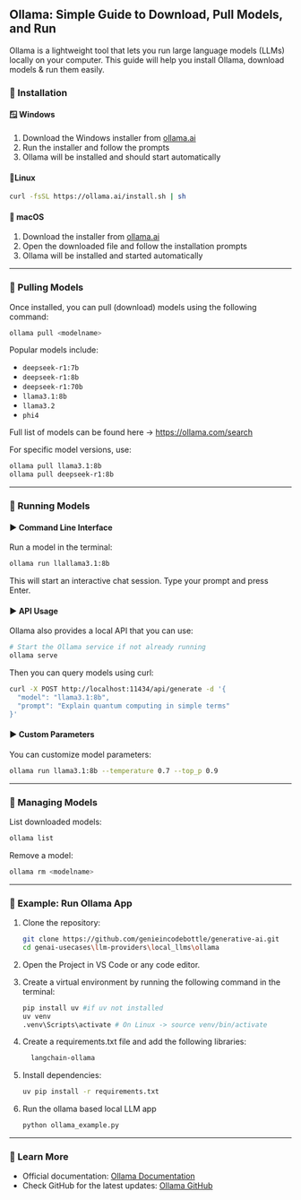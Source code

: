 ## Ollama: Simple Guide to Download, Pull Models, and Run

Ollama is a lightweight tool that lets you run large language models (LLMs) locally on your computer. This guide will help you install Ollama, download models & run them easily.

### 🔹 Installation

#### 🪟 Windows
1. Download the Windows installer from [ollama.ai](https://ollama.ai)
2. Run the installer and follow the prompts
3. Ollama will be installed and should start automatically

#### 🐧Linux
```bash
curl -fsSL https://ollama.ai/install.sh | sh
```

#### 🍏 macOS
1. Download the installer from [ollama.ai](https://ollama.ai)
2. Open the downloaded file and follow the installation prompts
3. Ollama will be installed and started automatically

---

### 🔹 Pulling Models

Once installed, you can pull (download) models using the following command:

```bash
ollama pull <modelname>
```

Popular models include:
* `deepseek-r1:7b`
* `deepseek-r1:8b`
* `deepseek-r1:70b`
* `llama3.1:8b`
* `llama3.2`
* `phi4`

Full list of models can be found here -> https://ollama.com/search

For specific model versions, use:
```bash
ollama pull llama3.1:8b
ollama pull deepseek-r1:8b
```
---

### 🔹 Running Models

  #### ▶️ Command Line Interface
  Run a model in the terminal:
  ```bash
  ollama run llallama3.1:8b
  ```

  This will start an interactive chat session. Type your prompt and press Enter.

  #### ▶️ API Usage
  Ollama also provides a local API that you can use:

  ```bash
  # Start the Ollama service if not already running
  ollama serve
  ```

  Then you can query models using curl:
  ```bash
  curl -X POST http://localhost:11434/api/generate -d '{
    "model": "llama3.1:8b",
    "prompt": "Explain quantum computing in simple terms"
  }'
  ```

  #### ▶️ Custom Parameters
  You can customize model parameters:

  ```bash
  ollama run llama3.1:8b --temperature 0.7 --top_p 0.9
  ```
---

### 🔹 Managing Models

  List downloaded models:
  ```bash
  ollama list
  ```

  Remove a model:
  ```bash
  ollama rm <modelname>
  ```
---

### 🔹 Example: Run Ollama App

   1. Clone the repository:

      ```bash
      git clone https://github.com/genieincodebottle/generative-ai.git
      cd genai-usecases\llm-providers\local_llms\ollama
      ```
   2. Open the Project in VS Code or any code editor.
   3. Create a virtual environment by running the following command in the terminal:
   
      ```bash
      pip install uv #if uv not installed
      uv venv
      .venv\Scripts\activate # On Linux -> source venv/bin/activate
      ```
   4. Create a requirements.txt file and add the following libraries:
      
      ```bash
        langchain-ollama
      ```
   5. Install dependencies:
      
      ```bash
      uv pip install -r requirements.txt
      ```
   6. Run the ollama based local LLM app
   
       ```bash
      python ollama_example.py
      ```
---
### 🔹 Learn More

* Official documentation: [Ollama Documentation](https://github.com/ollama/ollama/blob/main/README.md)
* Check GitHub for the latest updates: [Ollama GitHub](https://github.com/ollama/ollama)
